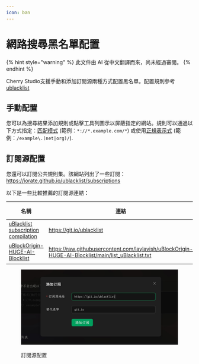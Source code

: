 ```yaml
---
icon: ban
---
```

# 網路搜尋黑名單配置


{% hint style="warning" %}
此文件由 AI 從中文翻譯而來，尚未經過審閱。
{% endhint %}




Cherry Studio支援手動和添加訂閱源兩種方式配置黑名單。配置規則參考[ublacklist](https://github.com/iorate/ublacklist)

## 手動配置

您可以為搜尋結果添加規則或點擊工具列圖示以屏蔽指定的網站。規則可以通過以下方式指定：[匹配模式](https://developer.mozilla.org/zh-CN/docs/mozilla/add-ons/webextensions/match_patterns) (範例：`*://*.example.com/*`) 或使用[正規表示式](https://developer.mozilla.org/zh-CN/docs/web/javascript/guide/regular_expressions) (範例：`/example\.(net|org)/`).

## 訂閱源配置

您還可以訂閱公共規則集。該網站列出了一些訂閱：\
https://iorate.github.io/ublacklist/subscriptions

以下是一些比較推薦的訂閱源連結：

| 名稱                                                                                                    | 連結                                                                                                   | 類型   |
| ----------------------------------------------------------------------------------------------------- | ---------------------------------------------------------------------------------------------------- | ---- |
| [uBlacklist subscription compilation](https://github.com/eallion/uBlacklist-subscription-compilation) | https://git.io/ublacklist                                                                            | 中文   |
| [uBlockOrigin-HUGE-AI-Blocklist](https://github.com/laylavish/uBlockOrigin-HUGE-AI-Blocklist)         | https://raw.githubusercontent.com/laylavish/uBlockOrigin-HUGE-AI-Blocklist/main/list_uBlacklist.txt | AI生成 |

<figure><img src="../.gitbook/assets/blacklist1.jpg" alt=""><figcaption><p>訂閱源配置</p></figcaption></figure>